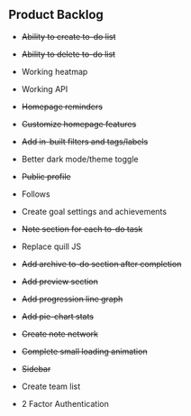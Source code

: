 ## Product Backlog

* ~~Ability to create to-do list~~

* ~~Ability to delete to-do list~~

* Working heatmap

* Working API

* ~~Homepage reminders~~

* ~~Customize homepage features~~

* ~~Add in-built filters and tags/labels~~

* Better dark mode/theme toggle

* ~~Public profile~~

* Follows

* Create goal settings and achievements

* ~~Note section for each to-do task~~

* Replace quill JS

* ~~Add archive to-do section after completion~~

* ~~Add preview section~~

* ~~Add progression line graph~~

* ~~Add pie-chart stats~~

* ~~Create note network~~

* ~~Complete small loading animation~~

* ~~Sidebar~~

* Create team list

* 2 Factor Authentication